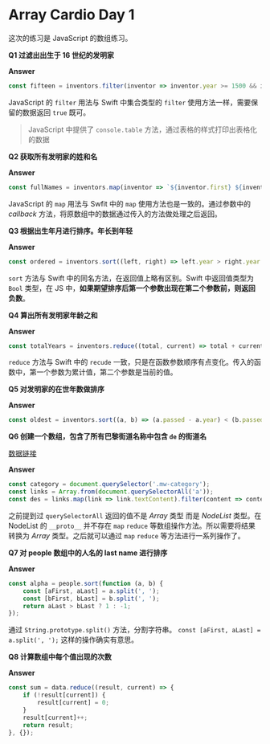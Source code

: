 # Array Cardio Day 1

这次的练习是 JavaScript 的数组练习。

**Q1 过滤出出生于 16 世纪的发明家**

**Answer**
``` javascript
const fifteen = inventors.filter(inventor => inventor.year >= 1500 && inventor.year < 1600);
```

JavaScript 的 `filter` 用法与 Swift 中集合类型的 `filter` 使用方法一样，需要保留的数据返回 `true` 既可。

> JavaScript 中提供了 `console.table` 方法，通过表格的样式打印出表格化的数据

**Q2 获取所有发明家的姓和名**

**Answer**

``` JavaScript
const fullNames = inventors.map(inventor => `${inventor.first} ${inventor.last}`);
```

JavaScript 的 `map` 用法与 Swfit 中的 `map` 使用方法也是一致的。通过参数中的 *callback* 方法，将原数组中的数据通过传入的方法做处理之后返回。

**Q3 根据出生年月进行排序。年长到年轻**

**Answer**

``` javascript
const ordered = inventors.sort((left, right) => left.year > right.year ? 1 : -1);
```

`sort` 方法与 Swift 中的同名方法，在返回值上略有区别。Swift 中返回值类型为 `Bool` 类型，在 JS 中，**如果期望排序后第一个参数出现在第二个参数前，则返回负数**。

**Q4 算出所有发明家年龄之和**

**Answer**

``` javascript
const totalYears = inventors.reduce((total, current) => total + current.passed - current.year, 0);
```

`reduce` 方法与 Swift 中的 `recude` 一致，只是在函数参数顺序有点变化。传入的函数中，第一个参数为累计值，第二个参数是当前的值。

**Q5 对发明家的在世年数做排序**

**Answer**

``` JavaScript
const oldest = inventors.sort((a, b) => (a.passed - a.year) < (b.passed - b.year) ? 1 : -1);
```

**Q6 创建一个数组，包含了所有巴黎街道名称中包含 `de` 的街道名**

[数据链接](https://en.wikipedia.org/wiki/Category:Boulevards_in_Paris)

**Answer**

``` javascript
const category = document.querySelector('.mw-category');
const links = Array.from(document.querySelectorAll('a'));
const des = links.map(link => link.textContent).filter(content => content.includes('de'));
```

之前提到过 `querySelectorAll` 返回的值不是 *Array* 类型 而是 *NodeList* 类型。在 NodeList 的 `__proto__` 并不存在 `map` `reduce` 等数组操作方法。所以需要将结果转换为 *Array* 类型。之后就可以通过 `map` `reduce` 等方法进行一系列操作了。

**Q7 对 people 数组中的人名的 last name 进行排序**

**Answer**

``` javascript
const alpha = people.sort(function (a, b) { 
    const [aFirst, aLast] = a.split(', ');
    const [bFirst, bLast] = b.split(', ');
    return aLast > bLast ? 1 : -1;
});
```

通过 `String.prototype.split()` 方法，分割字符串。 `const [aFirst, aLast] = a.split(', ');` 这样的操作确实有意思。

**Q8 计算数组中每个值出现的次数**

**Answer**

``` javascript
const sum = data.reduce((result, current) => {
    if (!result[current]) {
        result[current] = 0;
    }
    result[current]++;
    return result;
}, {});
```
